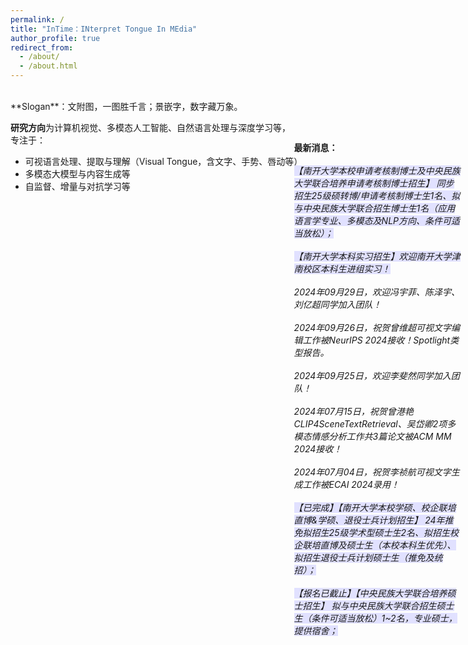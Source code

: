 ```yaml
---
permalink: /
title: "InTime：INterpret Tongue In MEdia"
author_profile: true
redirect_from: 
  - /about/
  - /about.html
---  
```

<br>
**Slogan**：文附图，一图胜千言；景嵌字，数字藏万象。  
  
**研究方向**为计算机视觉、多模态人工智能、自然语言处理与深度学习等，<br>
专注于：
+ 可视语言处理、提取与理解（Visual Tongue，含文字、手势、唇动等）   
+ 多模态大模型与内容生成等 
+ 自监督、增量与对抗学习等<br>

<style>
  .news{
    position: absolute;
    top: 7%;
    right: 1%;
    width: 28%;
  }
  .map{
    width: 75%;
  }
  @media screen and (max-width: 800px) {
    .news {
      position: static;
      width: auto;
    }
    .map{
      width: auto;
    }
  }
</style>

<div class="map">
  <script type="text/javascript" id="clustrmaps" src="//clustrmaps.com/map_v2.js?d=IZ9pPSCretfEwjCp7s_Fm8UrWtt2kUvApAL5BtbtCBA&cl=ffffff&w=a"></script>
</div>

<div class="news">
    <strong>最新消息：</strong><br><br>    
    <em><span style="background-color: rgb(225, 225, 255);">【南开大学本校申请考核制博士及中央民族大学联合培养申请考核制博士招生】 同步招生25级硕转博/申请考核制博士生1名、拟与中央民族大学联合招生博士生1名（应用语言学专业、多模态及NLP方向、条件可适当放松）；</span><em><br><br>
    <em><span style="background-color: rgb(225, 225, 255);">【南开大学本科实习招生】欢迎南开大学津南校区本科生进组实习！</span><em><br><br>
    <em>2024年09月29日，欢迎冯宇菲、陈泽宇、刘亿超同学加入团队！</em><br><br>
    <em>2024年09月26日，祝贺曾维超可视文字编辑工作被NeurIPS 2024接收！Spotlight类型报告。</em><br><br>
    <em>2024年09月25日，欢迎李斐然同学加入团队！</em><br><br>
    <em>2024年07月15日，祝贺曾港艳CLIP4SceneTextRetrieval、吴岱卿2项多模态情感分析工作共3篇论文被ACM MM 2024接收！</em><br><br>
    <em>2024年07月04日，祝贺李祯航可视文字生成工作被ECAI 2024录用！</em><br><br>
    <em><span style="background-color: rgb(225, 225, 255);">【已完成】【南开大学本校学硕、校企联培直博&学硕、退役士兵计划招生】 24年推免拟招生25级学术型硕士生2名、拟招生校企联培直博及硕士生（本校本科生优先）、拟招生退役士兵计划硕士生（推免及统招）；</span><em><br><br>
    <em><span style="background-color: rgb(225, 225, 255);">【报名已截止】【中央民族大学联合培养硕士招生】 拟与中央民族大学联合招生硕士生（条件可适当放松）1~2名，专业硕士，提供宿舍；</span><em><br><br>
